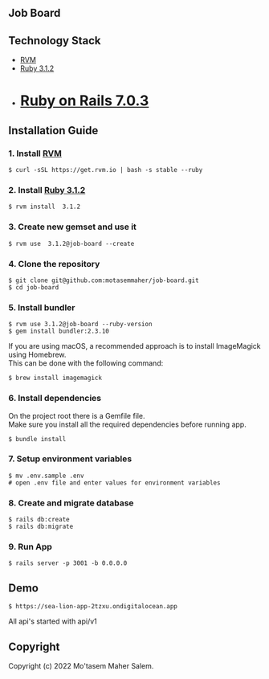 
## Job Board


## Technology Stack

- [RVM][rvm]
- [Ruby 3.1.2][ruby]
- [Ruby on Rails 7.0.3][rails]
  =

## Installation Guide

### 1. Install [RVM][rvm]
    $ curl -sSL https://get.rvm.io | bash -s stable --ruby

### 2. Install [Ruby  3.1.2][ruby]
    $ rvm install  3.1.2

### 3. Create new gemset and use it
    $ rvm use  3.1.2@job-board --create

### 4. Clone the repository
	$ git clone git@github.com:motasemmaher/job-board.git
	$ cd job-board

### 5. Install bundler
    $ rvm use 3.1.2@job-board --ruby-version
    $ gem install bundler:2.3.10

If you are using macOS, a recommended approach is to install ImageMagick using Homebrew.   
This can be done with the following command:

    $ brew install imagemagick

### 6. Install dependencies
On the project root there is a Gemfile file.  
Make sure you install all the required dependencies before running app.

    $ bundle install

### 7. Setup environment variables
    $ mv .env.sample .env
    # open .env file and enter values for environment variables

### 8. Create and migrate database
    $ rails db:create
    $ rails db:migrate

### 9. Run App
    $ rails server -p 3001 -b 0.0.0.0

## Demo
    $ https://sea-lion-app-2tzxu.ondigitalocean.app
All api's started with api/v1

## Copyright
Copyright (c) 2022 Mo'tasem Maher Salem.

[rvm]: https://rvm.io/
[ruby]: https://www.ruby-lang.org/
[rails]: http://rubyonrails.org/
[brew]: https://brew.sh/
